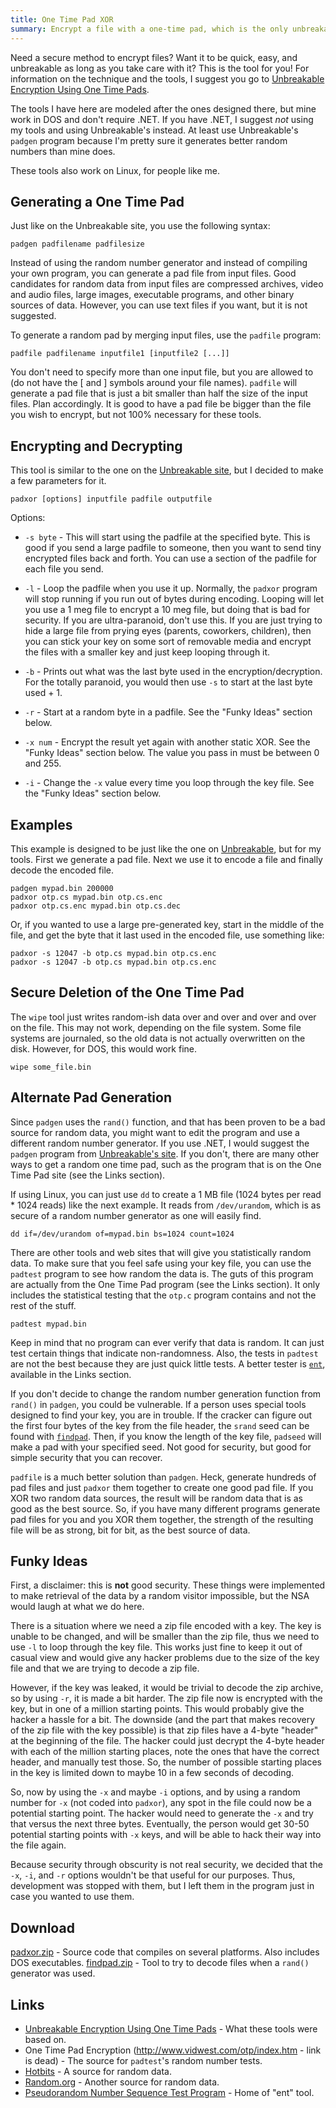 ```yaml
---
title: One Time Pad XOR
summary: Encrypt a file with a one-time pad, which is the only unbreakable cipher in existence.
---
```


Need a secure method to encrypt files?  Want it to be quick, easy, and unbreakable as long as you take care with it?  This is the tool for you!  For information on the technique and the tools, I suggest you go to [Unbreakable Encryption Using One Time Pads][Unbreakable].

The tools I have here are modeled after the ones designed there, but mine work in DOS and don't require .NET.  If you have .NET, I suggest *not* using my tools and using Unbreakable's instead.  At least use Unbreakable's `padgen` program because I'm pretty sure it generates better random numbers than mine does.

These tools also work on Linux, for people like me.


Generating a One Time Pad
-------------------------

Just like on the Unbreakable site, you use the following syntax:

    padgen padfilename padfilesize

Instead of using the random number generator and instead of compiling your own program, you can generate a pad file from input files.  Good candidates for random data from input files are compressed archives, video and audio files, large images, executable programs, and other binary sources of data.  However, you can use text files if you want, but it is not suggested.

To generate a random pad by merging input files, use the `padfile` program:

    padfile padfilename inputfile1 [inputfile2 [...]]

You don't need to specify more than one input file, but you are allowed to (do not have the [ and ] symbols around your file names).  `padfile` will generate a pad file that is just a bit smaller than half the size of the input files.  Plan accordingly.  It is good to have a pad file be bigger than the file you wish to encrypt, but not 100% necessary for these tools.


Encrypting and Decrypting
-------------------------

This tool is similar to the one on the [Unbreakable site][Unbreakable], but I decided to make a few parameters for it.

    padxor [options] inputfile padfile outputfile

Options:

* `-s byte` - This will start using the padfile at the specified byte.  This is good if you send a large padfile to someone, then you want to send tiny encrypted files back and forth.  You can use a section of the padfile for each file you send.

* `-l` - Loop the padfile when you use it up.  Normally, the `padxor` program will stop running if you run out of bytes during encoding.  Looping will let you use a 1 meg file to encrypt a 10 meg file, but doing that is bad for security.  If you are ultra-paranoid, don't use this.  If you are just trying to hide a large file from prying eyes (parents, coworkers, children), then you can stick your key on some sort of removable media and encrypt the files with a smaller key and just keep looping through it.

* `-b` - Prints out what was the last byte used in the encryption/decryption.  For the totally paranoid, you would then use `-s` to start at the last byte used + 1.

* `-r` - Start at a random byte in a padfile.  See the "Funky Ideas" section below.

* `-x num` - Encrypt the result yet again with another static XOR.  See the "Funky Ideas" section below.  The value you pass in must be between 0 and 255.

* `-i` - Change the `-x` value every time you loop through the key file.  See the "Funky Ideas" section below.


Examples
--------

This example is designed to be just like the one on [Unbreakable][Unbreakable], but for my tools.  First we generate a pad file.  Next we use it to encode a file and finally decode the encoded file.

    padgen mypad.bin 200000
    padxor otp.cs mypad.bin otp.cs.enc
    padxor otp.cs.enc mypad.bin otp.cs.dec

Or, if you wanted to use a large pre-generated key, start in the middle of the file, and get the byte that it last used in the encoded file, use something like:

    padxor -s 12047 -b otp.cs mypad.bin otp.cs.enc
    padxor -s 12047 -b otp.cs mypad.bin otp.cs.enc


Secure Deletion of the One Time Pad
-----------------------------------

The `wipe` tool just writes random-ish data over and over and over and over on the file.  This may not work, depending on the file system.  Some file systems are journaled, so the old data is not actually overwritten on the disk.  However, for DOS, this would work fine.

    wipe some_file.bin


Alternate Pad Generation
------------------------

Since `padgen` uses the `rand()` function, and that has been proven to be a bad source for random data, you might want to edit the program and use a different random number generator.  If you use .NET, I would suggest the `padgen` program from [Unbreakable's site][Unbreakable].  If you don't, there are many other ways to get a random one time pad, such as the program that is on the One Time Pad site (see the Links section).

If using Linux, you can just use `dd` to create a 1 MB file (1024 bytes per read * 1024 reads) like the next example.  It reads from `/dev/urandom`, which is as secure of a random number generator as one will easily find.

    dd if=/dev/urandom of=mypad.bin bs=1024 count=1024

There are other tools and web sites that will give you statistically random data.  To make sure that you feel safe using your key file, you can use the `padtest` program to see how random the data is.  The guts of this program are actually from the One Time Pad program (see the Links section).  It only includes the statistical testing that the `otp.c` program contains and not the rest of the stuff.

    padtest mypad.bin

Keep in mind that no program can ever verify that data is random.  It can just test certain things that indicate non-randomness.  Also, the tests in `padtest` are not the best because they are just quick little tests.  A better tester is [`ent`][ent], available in the Links section.

If you don't decide to change the random number generation function from `rand()` in `padgen`, you could be vulnerable.  If a person uses special tools designed to find your key, you are in trouble.  If the cracker can figure out the first four bytes of the key from the file header, the `srand` seed can be found with [`findpad`](findpad.zip).  Then, if you know the length of the key file, `padseed` will make a pad with your specified seed.  Not good for security, but good for simple security that you can recover.

`padfile` is a much better solution than `padgen`.  Heck, generate hundreds of pad files and just `padxor` them together to create one good pad file.  If you XOR two random data sources, the result will be random data that is as good as the best source.  So, if you have many different programs generate pad files for you and you XOR them together, the strength of the resulting file will be as strong, bit for bit, as the best source of data.


Funky Ideas
-----------

First, a disclaimer: this is **not** good security.  These things were implemented to make retrieval of the data by a random visitor impossible, but the NSA would laugh at what we do here.

There is a situation where we need a zip file encoded with a key.  The key is unable to be changed, and will be smaller than the zip file, thus we need to use `-l` to loop through the key file.  This works just fine to keep it out of casual view and would give any hacker problems due to the size of the key file and that we are trying to decode a zip file.

However, if the key was leaked, it would be trivial to decode the zip archive, so by using `-r`, it is made a bit harder.  The zip file now is encrypted with the key, but in one of a million starting points.  This would probably give the hacker a hassle for a bit.  The downside (and the part that makes recovery of the zip file with the key possible) is that zip files have a 4-byte "header" at the beginning of the file.  The hacker could just decrypt the 4-byte header with each of the million starting places, note the ones that have the correct header, and manually test those.  So, the number of possible starting places in the key is limited down to maybe 10 in a few seconds of decoding.

So, now by using the `-x` and maybe `-i` options, and by using a random number for `-x` (not coded into `padxor`), any spot in the file could now be a potential starting point.  The hacker would need to generate the `-x` and try that versus the next three bytes.  Eventually, the person would get 30-50 potential starting points with `-x` keys, and will be able to hack their way into the file again.

Because security through obscurity is not real security, we decided that the `-x`, `-i`, and `-r` options wouldn't be that useful for our purposes.  Thus, development was stopped with them, but I left them in the program just in case you wanted to use them.


Download
--------

[padxor.zip](padxor.zip) - Source code that compiles on several platforms.  Also includes DOS executables.
[findpad.zip](findpad.zip) - Tool to try to decode files when a `rand()` generator was used.


Links
-----

* [Unbreakable Encryption Using One Time Pads][Unbreakable] - What these tools were based on.
* One Time Pad Encryption (http://www.vidwest.com/otp/index.htm - link is dead) - The source for `padtest`'s random number tests.
* [Hotbits](http://www.fourmilab.ch/hotbits/) - A source for random data.
* [Random.org](http://www.random.org/) - Another source for random data.
* [Pseudorandom Number Sequence Test Program][ent] - Home of "ent" tool.


[ent]: http://www.fourmilab.ch/random/
[Unbreakable]: http://www.aspheute.com/english/20010924.asp
